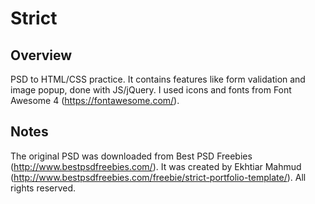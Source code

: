 # Strict

## Overview
PSD to HTML/CSS practice. It contains features like form validation and image popup, done with JS/jQuery. I used icons and fonts from Font Awesome 4 (https://fontawesome.com/).

## Notes
The original PSD was downloaded from Best PSD Freebies (http://www.bestpsdfreebies.com/). It was created by Ekhtiar Mahmud (http://www.bestpsdfreebies.com/freebie/strict-portfolio-template/). All rights reserved.
